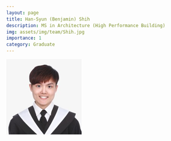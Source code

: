 ```yaml
---
layout: page
title: Han-Syun (Benjamin) Shih
description: MS in Architecture (High Performance Building)
img: assets/img/team/Shih.jpg
importance: 1
category: Graduate
---
```


<div class="profile mb-3"> 
<img src="/assets/img/team/Shih.jpg" class="img-fluid z-depth-1 rounded"/>
</div>
